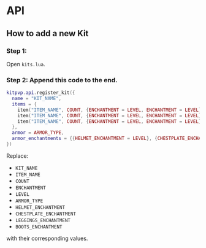 # API
<!--
Remeber to add any new functionality to the API here.
-->
## How to add a new Kit
### Step 1: 
Open `kits.lua`.
### Step 2: Append this code to the end.
```lua
kitpvp.api.register_kit({
  name = "KIT_NAME",
  items = {
    item("ITEM_NAME", COUNT, {ENCHANTMENT = LEVEL, ENCHANTMENT = LEVEL}),
    item("ITEM_NAME", COUNT, {ENCHANTMENT = LEVEL, ENCHANTMENT = LEVEL}),
    item("ITEM_NAME", COUNT, {ENCHANTMENT = LEVEL, ENCHANTMENT = LEVEL})
  },
  armor = ARMOR_TYPE,
  armor_enchantments = {{HELMET_ENCHANTMENT = LEVEL}, {CHESTPLATE_ENCHANTMENT = LEVEL}, {LEGGINGS_ENCHANTMENT = LEVEL}, {BOOTS_ENCHANTMENT = LEVEL}}
})
```
Replace:
* `KIT_NAME`
* `ITEM_NAME`
* `COUNT`
* `ENCHANTMENT`
* `LEVEL`
* `ARMOR_TYPE`
* `HELMET_ENCHANTMENT`
* `CHESTPLATE_ENCHANTMENT`
* `LEGGINGS_ENCHANTMENT`
* `BOOTS_ENCHANTMENT`

with their corresponding values.
